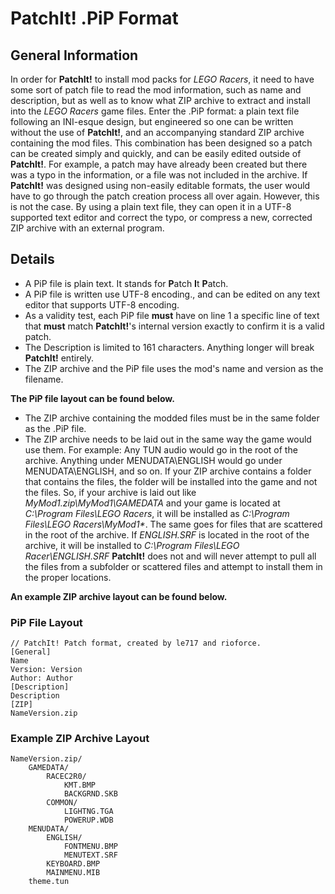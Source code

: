 PatchIt! .PiP Format
====================

General Information
-------------------

In order for **PatchIt!** to install mod packs for *LEGO Racers*, it need to have some sort of patch file to read the mod information, such as name and 
description, but as well as to know what ZIP archive to extract and install into the *LEGO Racers* game files. Enter the .PiP format: a plain text file 
following an INI-esque design, but engineered so one can be written without the use of **PatchIt!**, and an accompanying standard ZIP archive containing the 
mod files. This combination has been designed so a patch can be created simply and quickly, and can be easily edited outside of **PatchIt!**. For example, a 
patch may have already been created but there was a typo in the information, or a file was not included in the archive. If **PatchIt!** was designed using 
non-easily editable formats, the user would have to go through the patch creation process all over again. However, this is not the case. By using a plain text 
file, they can open it in a UTF-8 supported text editor and correct the typo, or compress a new, corrected ZIP archive with an external program.

Details
-------

* A PiP file is plain text. It stands for **P**atch **I**t **P**atch.
* A PiP file is written use UTF-8 encoding., and can be edited on any text editor that supports UTF-8 encoding.
* As a validity test, each PiP file **must** have on line 1 a specific line of text that **must** match **PatchIt!**'s internal version exactly to confirm it is a valid patch.
* The Description is limited to 161 characters. Anything longer will break **PatchIt!** entirely. 
* The ZIP archive and the PiP file uses the mod's name and version as the filename.

**The PiP file layout can be found below.**

* The ZIP archive containing the modded files must be in the same folder as the .PiP file.
* The ZIP archive needs to be laid out in the same way the game would use them. For example: Any TUN audio would go in the root of the archive. Anything under 
MENUDATA\ENGLISH would go under MENUDATA\ENGLISH, and so on. If your ZIP archive contains a folder that contains the files, the folder will be installed into 
the game and not the files. So, if your archive is laid out like *MyMod1.zip\MyMod1\GAMEDATA* and your game is located at *C:\Program Files\LEGO Racers*, it 
will be installed as *C:\Program Files\LEGO Racers\MyMod1\**. 
The same goes for files that are scattered in the root of the archive. If *ENGLISH.SRF* is located in the root of the archive, it will be installed to *C:\Program Files\LEGO Racer\ENGLISH.SRF*
**PatchIt!** does not and will never attempt to pull all the files from a subfolder or scattered files and attempt to install them in the proper locations. 

**An example ZIP archive layout can be found below.**

 

### PiP File Layout

```
// PatchIt! Patch format, created by le717 and rioforce.
[General]
Name
Version: Version
Author: Author
[Description]
Description
[ZIP]
NameVersion.zip
```

### Example ZIP Archive Layout

```
NameVersion.zip/
    GAMEDATA/
        RACEC2R0/
			KMT.BMP
			BACKGRND.SKB
		COMMON/
			LIGHTNG.TGA
			POWERUP.WDB
    MENUDATA/
		ENGLISH/
			FONTMENU.BMP
			MENUTEXT.SRF
        KEYBOARD.BMP
		MAINMENU.MIB
    theme.tun
```
